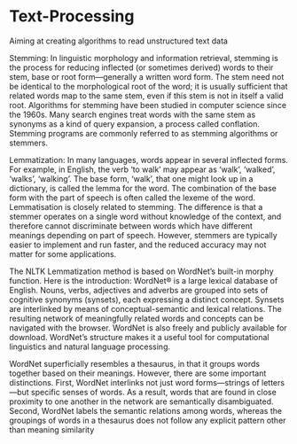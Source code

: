 # Text-Processing
Aiming at creating algorithms to read unstructured text data


Stemming:
In linguistic morphology and information retrieval, stemming is the process for reducing inflected (or sometimes derived) words to their stem, base or root form—generally a written word form. The stem need not be identical to the morphological root of the word; it is usually sufficient that related words map to the same stem, even if this stem is not in itself a valid root. Algorithms for stemming have been studied in computer science since the 1960s. Many search engines treat words with the same stem as synonyms as a kind of query expansion, a process called conflation.
Stemming programs are commonly referred to as stemming algorithms or stemmers.

Lemmatization:
In many languages, words appear in several inflected forms. For example, in English, the verb ‘to walk’ may appear as ‘walk’, ‘walked’, ‘walks’, ‘walking’. The base form, ‘walk’, that one might look up in a dictionary, is called the lemma for the word. The combination of the base form with the part of speech is often called the lexeme of the word.
Lemmatisation is closely related to stemming. The difference is that a stemmer operates on a single word without knowledge of the context, and therefore cannot discriminate between words which have different meanings depending on part of speech. However, stemmers are typically easier to implement and run faster, and the reduced accuracy may not matter for some applications.


The NLTK Lemmatization method is based on WordNet’s built-in morphy function. Here is the introduction:
WordNet® is a large lexical database of English. Nouns, verbs, adjectives and adverbs are grouped into sets of cognitive synonyms (synsets), each expressing a distinct concept. Synsets are interlinked by means of conceptual-semantic and lexical relations. The resulting network of meaningfully related words and concepts can be navigated with the browser. WordNet is also freely and publicly available for download. WordNet’s structure makes it a useful tool for computational linguistics and natural language processing.

WordNet superficially resembles a thesaurus, in that it groups words together based on their meanings. However, there are some important distinctions. First, WordNet interlinks not just word forms—strings of letters—but specific senses of words. As a result, words that are found in close proximity to one another in the network are semantically disambiguated. Second, WordNet labels the semantic relations among words, whereas the groupings of words in a thesaurus does not follow any explicit pattern other than meaning similarity
